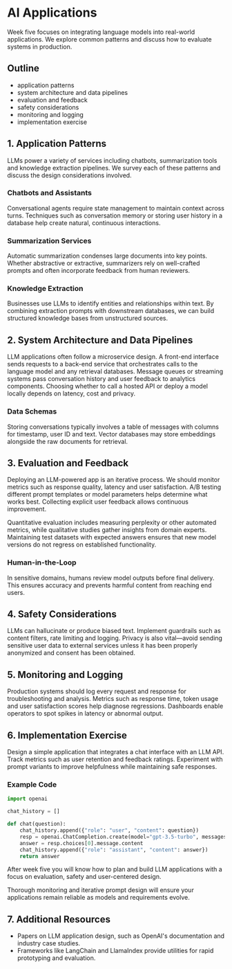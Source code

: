# AI Applications

Week five focuses on integrating language models into real-world applications. We explore common patterns and discuss how to evaluate systems in production.

## Outline

- application patterns
- system architecture and data pipelines
- evaluation and feedback
- safety considerations
- monitoring and logging
- implementation exercise

## 1. Application Patterns
LLMs power a variety of services including chatbots, summarization tools and knowledge extraction pipelines. We survey each of these patterns and discuss the design considerations involved.

### Chatbots and Assistants
Conversational agents require state management to maintain context across turns. Techniques such as conversation memory or storing user history in a database help create natural, continuous interactions.

### Summarization Services
Automatic summarization condenses large documents into key points. Whether abstractive or extractive, summarizers rely on well-crafted prompts and often incorporate feedback from human reviewers.

### Knowledge Extraction
Businesses use LLMs to identify entities and relationships within text. By combining extraction prompts with downstream databases, we can build structured knowledge bases from unstructured sources.

## 2. System Architecture and Data Pipelines
LLM applications often follow a microservice design. A front-end interface sends
requests to a back-end service that orchestrates calls to the language model and
any retrieval databases. Message queues or streaming systems pass conversation
history and user feedback to analytics components. Choosing whether to call a
hosted API or deploy a model locally depends on latency, cost and privacy.

### Data Schemas
Storing conversations typically involves a table of messages with columns for
timestamp, user ID and text. Vector databases may store embeddings alongside the
raw documents for retrieval.

## 3. Evaluation and Feedback
Deploying an LLM-powered app is an iterative process. We should monitor metrics such as response quality, latency and user satisfaction. A/B testing different prompt templates or model parameters helps determine what works best. Collecting explicit user feedback allows continuous improvement.

Quantitative evaluation includes measuring perplexity or other automated metrics, while qualitative studies gather insights from domain experts. Maintaining test datasets with expected answers ensures that new model versions do not regress on established functionality.

### Human-in-the-Loop
In sensitive domains, humans review model outputs before final delivery. This ensures accuracy and prevents harmful content from reaching end users.

## 4. Safety Considerations
LLMs can hallucinate or produce biased text. Implement guardrails such as content filters, rate limiting and logging. Privacy is also vital—avoid sending sensitive user data to external services unless it has been properly anonymized and consent has been obtained.

## 5. Monitoring and Logging
Production systems should log every request and response for troubleshooting and
analysis. Metrics such as response time, token usage and user satisfaction scores
help diagnose regressions. Dashboards enable operators to spot spikes in latency
or abnormal output.

## 6. Implementation Exercise
Design a simple application that integrates a chat interface with an LLM API. Track metrics such as user retention and feedback ratings. Experiment with prompt variants to improve helpfulness while maintaining safe responses.

### Example Code
```python
import openai

chat_history = []

def chat(question):
    chat_history.append({"role": "user", "content": question})
    resp = openai.ChatCompletion.create(model="gpt-3.5-turbo", messages=chat_history)
    answer = resp.choices[0].message.content
    chat_history.append({"role": "assistant", "content": answer})
    return answer
```

After week five you will know how to plan and build LLM applications with a focus on evaluation, safety and user-centered design.

Thorough monitoring and iterative prompt design will ensure your applications remain reliable as models and requirements evolve.

## 7. Additional Resources
- Papers on LLM application design, such as OpenAI's documentation and industry
  case studies.
- Frameworks like LangChain and LlamaIndex provide utilities for rapid
  prototyping and evaluation.
